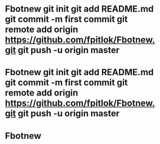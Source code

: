 # Fbotnew git init git add README.md git commit -m first commit git remote add origin https://github.com/fpitlok/Fbotnew.git git push -u origin master
# Fbotnew git init git add README.md git commit -m first commit git remote add origin https://github.com/fpitlok/Fbotnew.git git push -u origin master
# Fbotnew
